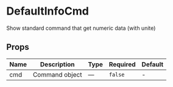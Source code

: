 # DefaultInfoCmd

Show standard command that get numeric data (with unite)

## Props

<!-- @vuese:DefaultInfoCmd:props:start -->
|Name|Description|Type|Required|Default|
|---|---|---|---|---|
|cmd|Command object|—|`false`|-|

<!-- @vuese:DefaultInfoCmd:props:end -->


